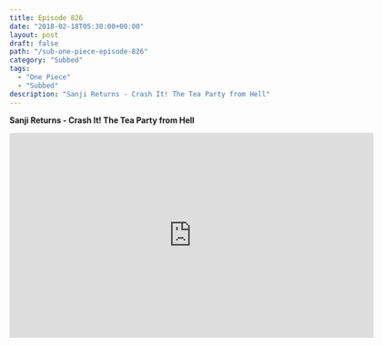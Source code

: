 ```yaml
---
title: Episode 826
date: "2018-02-18T05:30:00+00:00"
layout: post
draft: false
path: "/sub-one-piece-episode-826"
category: "Subbed"
tags:
  - "One Piece"
  - "Subbed"
description: "Sanji Returns - Crash It! The Tea Party from Hell"
---
```


**Sanji Returns - Crash It! The Tea Party from Hell**

<iframe width="640" height="360" src="https://www.rapidvideo.com/e/G6FRPH5Y0H" frameborder="0" marginwidth=0 marginheight=0 scrolling=no allowfullscreen></iframe>

